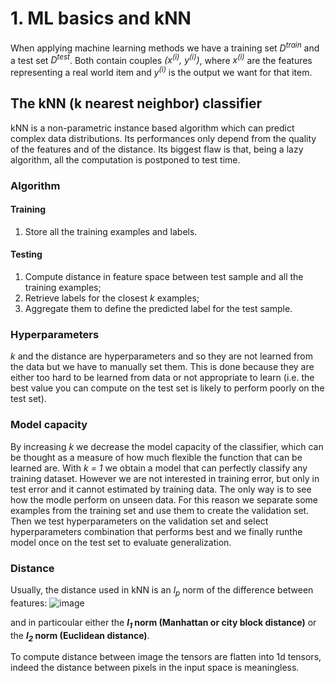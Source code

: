 # 1. ML basics and kNN

When applying machine learning methods we have a training set _D<sup>train</sup>_ and a test set _D<sup>test</sup>_. Both contain couples _(x<sup>(i)</sup>, y<sup>(i)</sup>)_, where _x<sup>(i)</sup>_ are the features representing a real world item and _y<sup>(i)</sup>_ is the output we want for that item. 

## The kNN (k nearest neighbor) classifier
kNN is a non-parametric instance based algorithm which can predict complex data distributions. Its performances only depend from the quality of the features and of the distance. Its biggest flaw is that, being a lazy algorithm, all the computation is postponed to test time.

### Algorithm

#### Training
 1. Store all the training examples and labels.

#### Testing
 1. Compute distance in feature space between test sample and all the training examples;
 2. Retrieve labels for the closest _k_ examples;
 3. Aggregate them to define the predicted label for the test sample.

### Hyperparameters

_k_ and the distance are hyperparameters and so they are not learned from the data but we have to manually set them. This is done because they are either too hard to be learned from data or not appropriate to learn (i.e. the best value you can compute on the test set is likely to perform poorly on the test set).

### Model capacity

By increasing _k_ we decrease the model capacity of the classifier, which can be thought as a measure of how much flexible the function that can be learned are. With _k = 1_ we obtain a model that can perfectly classify any training dataset. However we are not interested in training error, but only in test error and it cannot estimated by training data. The only way is to see how the modle perform on unseen data. For this reason we separate some examples from the training set and use them to create the validation set. Then we test hyperparameters on the validation set and select hyperparameters combination that performs best and we finally runthe model once on the test set to evaluate  generalization.

### Distance

Usually, the distance used in kNN is an _l<sub>p</sub>_ norm of the difference between features:
![image](https://user-images.githubusercontent.com/31796254/134940381-4aa9a89a-4267-40b7-a66f-2134b6dacaed.png)

and in particoular either the **_l<sub>1</sub>_ norm (Manhattan or city block distance)** or the **_l<sub>2</sub>_ norm (Euclidean distance)**.

To compute distance between image the tensors are flatten into 1d tensors, indeed the distance between pixels in the input space is meaningless.

